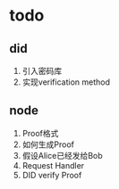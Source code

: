 # todo

## did 

1. 引入密码库
2. 实现verification method

## node 
1. Proof格式
2. 如何生成Proof
3. 假设Alice已经发给Bob
4. Request Handler
5. DID verify Proof
